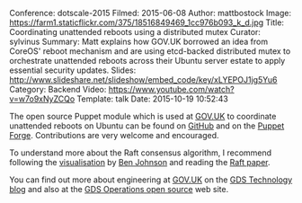 Conference: dotscale-2015
Filmed: 2015-06-08
Author: mattbostock
Image: https://farm1.staticflickr.com/375/18516849469_1cc976b093_k_d.jpg
Title: Coordinating unattended reboots using a distributed mutex
Curator: sylvinus
Summary: Matt explains how GOV.UK borrowed an idea from CoreOS' reboot mechanism and are using etcd-backed distributed mutex to orchestrate unattended reboots across their Ubuntu server estate to apply essential security updates.
Slides: http://www.slideshare.net/slideshow/embed_code/key/xLYEPOJ1jg5Yu6
Category: Backend
Video: https://www.youtube.com/watch?v=w7o9xNyZCQo
Template: talk
Date: 2015-10-19 10:52:43


The open source Puppet module which is used at <a href="https://www.gov.uk/"><span class="s2">GOV.UK</span></a> to coordinate unattended reboots on Ubuntu can be found on <a href="https://github.com/gds-operations/puppet-unattended_reboot"><span class="s2">GitHub</span></a> and on the <a href="https://forge.puppetlabs.com/gdsoperations/unattended_reboot"><span class="s2">Puppet Forge</span></a>. Contributions are very welcome and encouraged. <br>


To understand more about the Raft consensus algorithm, I recommend following the <a href="http://thesecretlivesofdata.com/raft/"><span class="s2">visualisation</span></a> by <a href="https://github.com/benbjohnson"><span class="s2">Ben Johnson</span></a> and reading the <a href="https://raftconsensus.github.io/"><span class="s2">Raft paper</a>. <br>


You can find out more about engineering at <a href="https://www.gov.uk/"><span class="s2">GOV.UK</span></a> on the <a href="https://gdstechnology.blog.gov.uk/"><span class="s2">GDS Technology blog</span></a> and also at the <a href="http://gds-operations.github.io/"><span class="s2">GDS Operations open source</span></a> web site.